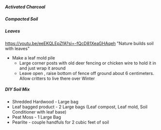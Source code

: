 

##### Activated Charcoal



##### Compacted Soil



##### Leaves
https://youtu.be/eeEKQLEpZfA?si=-fQcD81XeaGHAqeh
"Nature builds soil with leaves"
- Make a leaf mold pile
	- Large corner posts with old deer fencing or chicken wire to hold it in and just wrap it around
	- Leave open , raise bottom of fence off ground about 6 centimeters. Allow critters to live there over Winter

##### DIY Soil Mix
- Shredded Hardwood - Large bag 
- Leaf bagged product - 2 Large bags (Leaf compost, Leaf mold, Soil Conditioner with leaf base)
- Peat Moss - 1 Large Bag
- Pearlite - couple handfuls for 2 cubic feet of soil